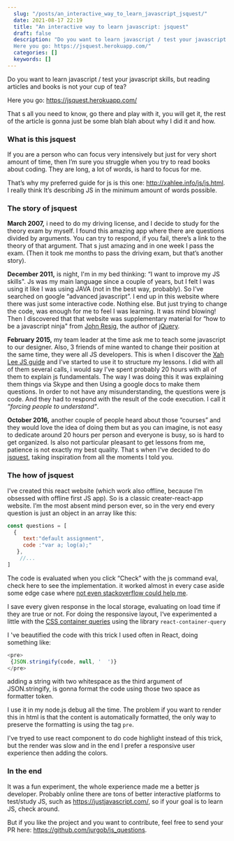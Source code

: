 ```yaml
---
  slug: "/posts/an_interactive_way_to_learn_javascript_jsquest/"
  date: 2021-08-17 22:19
  title: "An interactive way to learn javascript: jsquest"
  draft: false
  description: "Do you want to learn javascript / test your javascript skills, but reading articles and books is not your cup of tea?
  Here you go: https://jsquest.herokuapp.com/"
  categories: []
  keywords: []
---
```


Do you want to learn javascript / test your javascript skills, but reading articles and books is not your cup of tea?

Here you go: https://jsquest.herokuapp.com/

That s all you need to know, go there and play with it, you will get it, the rest of the article is gonna just be some blah blah about why I did it and how.

### What is this jsquest

If you are a person who can focus very intensively but just for very short amount of time, then I’m sure you struggle when you try to read books about coding. They are long, a lot of words, is hard to focus for me.

That’s why my preferred guide for js is this one: http://xahlee.info/js/js.html. I really think It’s describing JS in the minimum amount of words possible.

### The story of jsquest

**March 2007,** i need to do my driving license, and I decide to study for the theory exam by myself. I found this amazing app where there are questions divided by arguments. You can try to respond, if you fail, there’s a link to the theory of that argument. That s just amazing and in one week I pass the exam. (Then it took me months to pass the driving exam, but that’s another story).

**December 2011,** is night, I'm in my bed thinking: “I want to improve my JS skills". Js was my main language since a couple of years, but I felt I was using it like I was using JAVA (not in the best way, probably). So I’ve searched on google “advanced javascript”. I end up in this website where there was just some interactive code. Nothing else. But just trying to change the code, was enough for me to feel I was learning. It was mind blowing! Then I discovered that that website was supplementary material for “how to be a javascript ninja" from [John Resig](https://johnresig.com/), the author of [jQuery](https://en.wikipedia.org/wiki/JQuery).

**February 2015,** my team leader at the time ask me to teach some javascript to our designer. Also, 3 friends of mine wanted to change their position at the same time, they were all JS developers. This is when I discover the [Xah Lee JS guide](http://xahlee.info/js/js.html) and I’ve started to use it to structure my lessons. I did with all of them several calls, i would say I’ve spent probably 20 hours with all of them to explain js fundamentals. The way I was doing this it was explaining them things via Skype and then Using a google docs to make them questions. In order to not have any misunderstanding, the questions were js code. And they had to respond with the result of the code execution. I call it *“forcing people to understand"*.

**October 2016,** another couple of people heard about those “courses” and they would love the idea of doing them but as you can imagine, is not easy to dedicate around 20 hours per person and everyone is busy, so is hard to get organized. Is also not particular pleasant to get lessons from me, patience is not exactly my best quality. That s when I’ve decided to do [jsquest](https://jsquest.herokuapp.com/), taking inspiration from all the moments I told you.

### The how of jsquest

I’ve created this react website (which work also offline, because I’m obsessed with offline first JS app). So is a classic creater-react-app website.
I’m the most absent mind person ever, so in the very end every question is just an object in an array like this:

```js
const questions = [  
  {    
     text:"default assignment",
     code :"var a; log(a);"  
   },
    //...
]
```

The code is evaluated when you click “Check” with the js command eval, check here to see the implementation. it worked almost in every case aside some edge case where [not even stackoverflow could help me](https://stackoverflow.com/questions/40143683/execute-javascript-in-a-sand-box).

I save every given response in the local storage, evaluating on load time if they are true or not.
For doing the responsive layout, I‘ve experimented a little with the [CSS container queries](https://developer.mozilla.org/en-US/docs/Web/CSS/CSS_Container_Queries) using the library ```react-container-query```

I 've beautified the code with this trick I used often in React, doing something like: 

```js
<pre>
 {JSON.stringify(code, null, '  ')}
</pre>
```

adding a string with two whitespace as the third argument of JSON.stringify, is gonna format the code using those two space as formatter token. 

I use it in my node.js debug all the time. The problem if you want to render this in html is that the content is automatically formatted, the only way to preserve the formatting is using the  tag `pre`.

I've tryed to use react component to do code highlight instead of this trick, but the render was slow and in the end I prefer a responsive user experience then adding the colors. 


### In the end
It was a fun experiment, the whole experience made me a better js developer. Probably online there are tons of better interactive platforms to test/study JS, such as https://justjavascript.com/, so if your goal is to learn JS, check around.

But if you like the project and you want to contribute, feel free to send your PR here: https://github.com/jurgob/js_questions.



